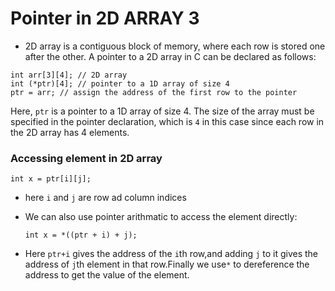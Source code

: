 # Pointer in 2D ARRAY 3

- 2D array is a contiguous block of memory, where each row is stored one after the other. A pointer to a 2D array in C can be declared as follows:
```
int arr[3][4]; // 2D array
int (*ptr)[4]; // pointer to a 1D array of size 4
ptr = arr; // assign the address of the first row to the pointer

```

Here, `ptr` is a pointer to a 1D array of size 4. The size of the array must be specified in the pointer declaration, which is `4` in this case since each row in the 2D array has 4 elements.

### Accessing element in 2D array ###
```
int x = ptr[i][j];
```
+ here `i` and `j` are row ad column indices
* We can also use pointer arithmatic to access the element directly:
    ```
    int x = *((ptr + i) + j);
    ```
+ Here `ptr+i` gives the address of the `i`th row,and adding `j` to it gives the address of `j`th element in that row.Finally we use`*` to dereference the address to get the value of the element.